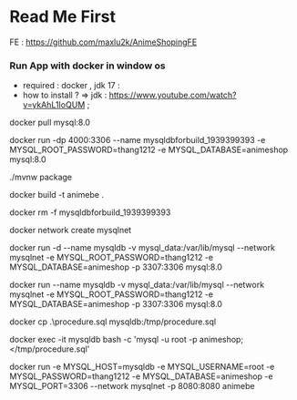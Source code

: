 # Read Me First
FE : https://github.com/maxlu2k/AnimeShopingFE
### Run App with docker in window os
* required : docker , jdk 17 : 
* how to install ? =>  jdk : https://www.youtube.com/watch?v=ykAhL1IoQUM ; 
<!-- step 1 : pull mysql image -->
docker pull mysql:8.0
<!-- docker rm -f mysqldbforbuild_1939399393 -->
<!-- step 2 : run test mysql server for build -->
docker run -dp 4000:3306 --name mysqldbforbuild_1939399393 -e MYSQL_ROOT_PASSWORD=thang1212 -e MYSQL_DATABASE=animeshop mysql:8.0
<!-- step 3 : build file jar -->
./mvnw package
<!-- step 4 : build image from Dockerfile -->
docker build -t animebe .
<!-- step 5 : clean test database -->
docker rm -f mysqldbforbuild_1939399393
<!-- step 6 : create docker network -->
docker network create mysqlnet
<!-- step 7 : run mysql server  -->
<!-- run in background  -->
docker run -d --name mysqldb -v mysql_data:/var/lib/mysql --network mysqlnet -e MYSQL_ROOT_PASSWORD=thang1212 -e MYSQL_DATABASE=animeshop -p 3307:3306 mysql:8.0
<!-- if in current terminal -->
docker run --name mysqldb -v mysql_data:/var/lib/mysql --network mysqlnet -e MYSQL_ROOT_PASSWORD=thang1212 -e MYSQL_DATABASE=animeshop -p 3307:3306 mysql:8.0
<!-- step 8 : copy file sql to server -->
docker cp .\procedure.sql mysqldb:/tmp/procedure.sql
<!-- step 9 : run file sql -->
docker exec -it mysqldb bash -c 'mysql -u root -p animeshop; </tmp/procedure.sql'
<!-- docker exec -it mysqldb bash -c 'mysql -u root -p -D animeshop; </tmp/procedure.sql' -->
<!-- step 10 : run backend app  -->
docker run -e MYSQL_HOST=mysqldb -e MYSQL_USERNAME=root  -e MYSQL_PASSWORD=thang1212 -e MYSQL_DATABASE=animeshop -e MYSQL_PORT=3306 --network mysqlnet -p 8080:8080 animebe 

<!-- stop  -->
